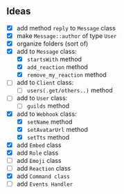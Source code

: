 ## Ideas

- [x] add method `reply` to `Message` class <br/>
- [x] make `Message::author` of type `User`<br/>
- [x] organize folders (sort of) <br/>
- [x] add to `Message` class: 
  - [x] `startsWith` method
  - [x] `add_reaction` method
  - [x] `remove_my_reaction` method
- [ ] add to `Client` class: 
  - [ ] `users(.get/others..)` method
- [ ] add to `User` class:
  - [ ] `guilds` method 
- [x] add to `Webhook` class: 
  - [x] `setName` method
  - [x] `setAvatarUrl` method
  - [x] `setTts` method
- [x] add `Embed` class <br/>
- [x] add `Role` class <br/>
- [ ] add `Emoji` class <br/>
- [ ] add `Reaction` class <br/>
- [x] add `Command class` <br/>
- [ ] add `Events Handler` <br/>
